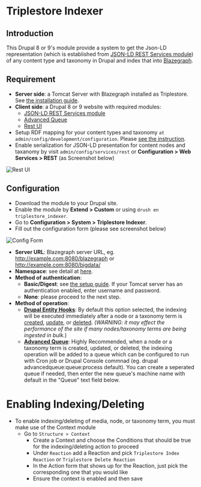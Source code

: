 # Triplestore Indexer

## Introduction

This Drupal 8 or 9's module provide a system to get the Json-LD representation (which is established from [JSON-LD REST Services module]( https://www.drupal.org/project/jsonld)) of any content type and taxonomy in Drupal and index that into [Blazegraph](https://github.com/blazegraph/database/).

## Requirement

* **Server side**: a Tomcat Server with Blazegraph installed as Triplestore. See [the installation guide](https://islandora.github.io/documentation/installation/manual/installing_fedora_syn_and_blazegraph/).
* **Client side**: a Drupal 8 or 9 website with required modules: 
   - [JSON-LD REST Services module]( https://www.drupal.org/project/jsonld)
   - [Advanced Queue](https://www.drupal.org/project/advancedqueue)
   - [Rest UI](https://www.drupal.org/project/restui)
* Setup RDF mapping for your content types and taxonomy `at admin/config/development/configuration`. Please [see the instruction](https://www.drupal.org/docs/8/modules/islandora/user-documentation/rdf-generation).
* Enable serialization for JSON-LD presentation for content nodes and taxanomy by visit `admin/config/services/rest` or **Configuration > Web Services > REST** (as Screenshot below)

![Rest UI](https://www.drupal.org/files/project-images/Screen%20Shot%202021-01-20%20at%202.54.02%20PM.png)

## Configuration

* Download the module to your Drupal site.
* Enable the module by **Extend > Custom** or using `drush en triplestore_indexer`.
* Go to **Configuration > System > Triplestore Indexer**.
* Fill out the configuration form (please see screenshot below)

![Config Form](https://www.drupal.org/files/project-images/Screen%20Shot%202021-01-19%20at%2010.24.54%20PM.png)

  - **Server URL**: Blazegraph server URL, eg. http://example.com:8080/blazegraph or http://example.com:8080/bigdata/
  - **Namespace**: see detail at [here](wiki.blazegraph.com/wiki/index.php/GettingStarted#So_how_do_I_put_the_database_in_triple_store_versus_quad_store_mode.3F).
  - **Method of authentication**:
    + **Basic/Digest**: see [the setup guide](http://www.mtitek.com/tutorials/samples/tomcat-digest-auth.php). If your Tomcat server has an authentication enabled, enter username and password.
    + **None**: please proceed to the next step.
  - **Method of operation**:
    + **[Drupal Entity Hooks](https://api.drupal.org/api/drupal/core%21core.api.php/group/hooks/9.0.x)**: By default this option selected, the indexing will be executed immediately after a node or a taxonomy term is [created](https://api.drupal.org/api/drupal/core%21lib%21Drupal%21Core%21Entity%21entity.api.php/function/hook_entity_insert/9.0.x), [update](https://api.drupal.org/api/drupal/core%21lib%21Drupal%21Core%21Entity%21entity.api.php/function/hook_entity_update/9.0.x), or [deleted](https://api.drupal.org/api/drupal/core%21lib%21Drupal%21Core%21Entity%21entity.api.php/function/hook_entity_delete/9.0.x). (*WARNING: it may effect the performance of the site if many nodes/taxonomy terms are being ingested in bulk.*)
    + **[Advanced Queue](https://www.drupal.org/project/advancedqueue)**: Highly Recommended, when a node or a taxonomy term is created, updated, or deleted, the indexing operation will be added to a queue which can be configured to run with Cron job or Drupal Console commnad (eg. drupal advancedqueue:queue:process default). You can create a seperated queue if needed, then enter the new queue's machine name with default in the "Queue" text field below.
# Enabling Indexing/Deleting
- To enable indexing/deleting of media, node, or taxonomy term, you must make use of the Context module
  - Go to `Structure > Context`
    - Create a Context and choose the Conditions that should be true for the indexing/deleting action to proceed
    - Under `Reaction` add a Reaction and pick `Triplestore Index Reaction` or `Triplestore Delete Reaction`
    - In the Action form that shows up for the Reaction, just pick the corresponding one that you would like
    - Ensure the context is enabled and then save
